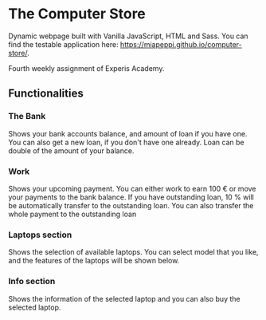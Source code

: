 # The Computer Store

Dynamic webpage built with Vanilla JavaScript, HTML and Sass. You can find the testable application here: https://miapeppi.github.io/computer-store/.

Fourth weekly assignment of Experis Academy.

## Functionalities

### The Bank

Shows your bank accounts balance, and amount of loan if you have one. You can also get a new loan, if you don't have one already. Loan can be double of the amount of your balance.

### Work

Shows your upcoming payment. You can either work to earn 100 € or move your payments to the bank balance. If you have outstanding loan, 10 % will be automatically transfer to the outstanding loan. You can also transfer the whole payment to the outstanding loan

### Laptops section

Shows the selection of available laptops. You can select model that you like, and the features of the laptops will be shown below.

### Info section

Shows the information of the selected laptop and you can also buy the selected laptop.
